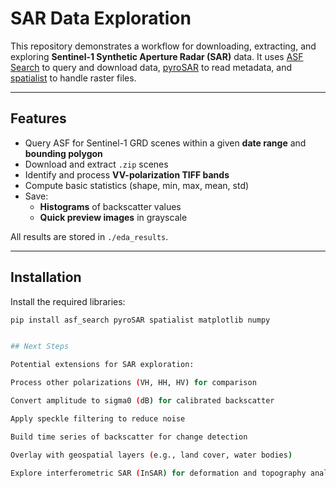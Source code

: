 # SAR Data Exploration

This repository demonstrates a workflow for downloading, extracting, and exploring **Sentinel-1 Synthetic Aperture Radar (SAR)** data. It uses [ASF Search](https://github.com/asfadmin/Discovery-asf_search) to query and download data, [pyroSAR](https://pyrosar.readthedocs.io/) to read metadata, and [spatialist](https://spatialist.readthedocs.io/) to handle raster files.

---

## Features

- Query ASF for Sentinel-1 GRD scenes within a given **date range** and **bounding polygon**  
- Download and extract `.zip` scenes  
- Identify and process **VV-polarization TIFF bands**  
- Compute basic statistics (shape, min, max, mean, std)  
- Save:
  - **Histograms** of backscatter values  
  - **Quick preview images** in grayscale  

All results are stored in `./eda_results`.

---

## Installation

Install the required libraries:

```bash
pip install asf_search pyroSAR spatialist matplotlib numpy


## Next Steps

Potential extensions for SAR exploration:

Process other polarizations (VH, HH, HV) for comparison

Convert amplitude to sigma0 (dB) for calibrated backscatter

Apply speckle filtering to reduce noise

Build time series of backscatter for change detection

Overlay with geospatial layers (e.g., land cover, water bodies)

Explore interferometric SAR (InSAR) for deformation and topography analysis
